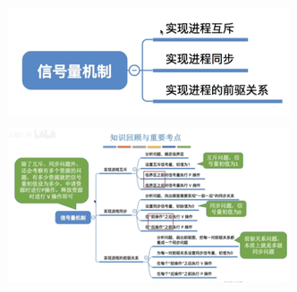 


![输入图片说明](/imgs/2025-09-18/RhTQgoX66WGeUHz2.png)

![输入图片说明](/imgs/2025-09-18/Z9gJOO477iWuucBp.png)
<!--stackedit_data:
eyJoaXN0b3J5IjpbMTc0ODY1MjQwNiwyNjcyMTM2NTJdfQ==
-->